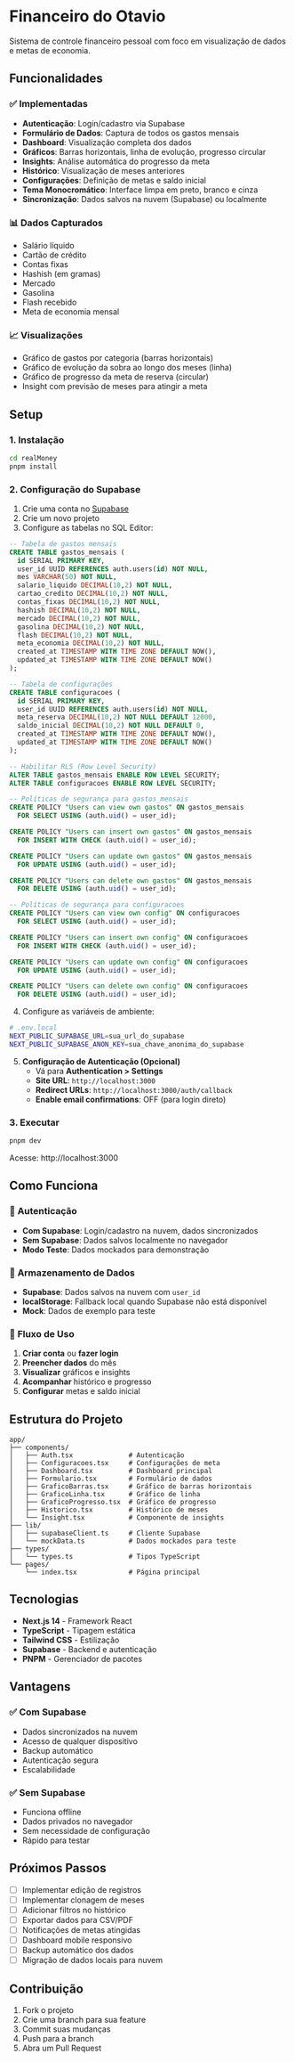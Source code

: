 # Financeiro do Otavio

Sistema de controle financeiro pessoal com foco em visualização de dados e metas de economia.

## Funcionalidades

### ✅ Implementadas
- **Autenticação**: Login/cadastro via Supabase
- **Formulário de Dados**: Captura de todos os gastos mensais
- **Dashboard**: Visualização completa dos dados
- **Gráficos**: Barras horizontais, linha de evolução, progresso circular
- **Insights**: Análise automática do progresso da meta
- **Histórico**: Visualização de meses anteriores
- **Configurações**: Definição de metas e saldo inicial
- **Tema Monocromático**: Interface limpa em preto, branco e cinza
- **Sincronização**: Dados salvos na nuvem (Supabase) ou localmente

### 📊 Dados Capturados
- Salário líquido
- Cartão de crédito
- Contas fixas
- Hashish (em gramas)
- Mercado
- Gasolina
- Flash recebido
- Meta de economia mensal

### 📈 Visualizações
- Gráfico de gastos por categoria (barras horizontais)
- Gráfico de evolução da sobra ao longo dos meses (linha)
- Gráfico de progresso da meta de reserva (circular)
- Insight com previsão de meses para atingir a meta

## Setup

### 1. Instalação
```bash
cd realMoney
pnpm install
```

### 2. Configuração do Supabase
1. Crie uma conta no [Supabase](https://supabase.com)
2. Crie um novo projeto
3. Configure as tabelas no SQL Editor:

```sql
-- Tabela de gastos mensais
CREATE TABLE gastos_mensais (
  id SERIAL PRIMARY KEY,
  user_id UUID REFERENCES auth.users(id) NOT NULL,
  mes VARCHAR(50) NOT NULL,
  salario_liquido DECIMAL(10,2) NOT NULL,
  cartao_credito DECIMAL(10,2) NOT NULL,
  contas_fixas DECIMAL(10,2) NOT NULL,
  hashish DECIMAL(10,2) NOT NULL,
  mercado DECIMAL(10,2) NOT NULL,
  gasolina DECIMAL(10,2) NOT NULL,
  flash DECIMAL(10,2) NOT NULL,
  meta_economia DECIMAL(10,2) NOT NULL,
  created_at TIMESTAMP WITH TIME ZONE DEFAULT NOW(),
  updated_at TIMESTAMP WITH TIME ZONE DEFAULT NOW()
);

-- Tabela de configurações
CREATE TABLE configuracoes (
  id SERIAL PRIMARY KEY,
  user_id UUID REFERENCES auth.users(id) NOT NULL,
  meta_reserva DECIMAL(10,2) NOT NULL DEFAULT 12000,
  saldo_inicial DECIMAL(10,2) NOT NULL DEFAULT 0,
  created_at TIMESTAMP WITH TIME ZONE DEFAULT NOW(),
  updated_at TIMESTAMP WITH TIME ZONE DEFAULT NOW()
);

-- Habilitar RLS (Row Level Security)
ALTER TABLE gastos_mensais ENABLE ROW LEVEL SECURITY;
ALTER TABLE configuracoes ENABLE ROW LEVEL SECURITY;

-- Políticas de segurança para gastos_mensais
CREATE POLICY "Users can view own gastos" ON gastos_mensais 
  FOR SELECT USING (auth.uid() = user_id);

CREATE POLICY "Users can insert own gastos" ON gastos_mensais 
  FOR INSERT WITH CHECK (auth.uid() = user_id);

CREATE POLICY "Users can update own gastos" ON gastos_mensais 
  FOR UPDATE USING (auth.uid() = user_id);

CREATE POLICY "Users can delete own gastos" ON gastos_mensais 
  FOR DELETE USING (auth.uid() = user_id);

-- Políticas de segurança para configuracoes
CREATE POLICY "Users can view own config" ON configuracoes 
  FOR SELECT USING (auth.uid() = user_id);

CREATE POLICY "Users can insert own config" ON configuracoes 
  FOR INSERT WITH CHECK (auth.uid() = user_id);

CREATE POLICY "Users can update own config" ON configuracoes 
  FOR UPDATE USING (auth.uid() = user_id);

CREATE POLICY "Users can delete own config" ON configuracoes 
  FOR DELETE USING (auth.uid() = user_id);
```

4. Configure as variáveis de ambiente:
```bash
# .env.local
NEXT_PUBLIC_SUPABASE_URL=sua_url_do_supabase
NEXT_PUBLIC_SUPABASE_ANON_KEY=sua_chave_anonima_do_supabase
```

5. **Configuração de Autenticação (Opcional)**
   - Vá para **Authentication > Settings**
   - **Site URL**: `http://localhost:3000`
   - **Redirect URLs**: `http://localhost:3000/auth/callback`
   - **Enable email confirmations**: OFF (para login direto)

### 3. Executar
```bash
pnpm dev
```

Acesse: http://localhost:3000

## Como Funciona

### 🔐 **Autenticação**
- **Com Supabase**: Login/cadastro na nuvem, dados sincronizados
- **Sem Supabase**: Dados salvos localmente no navegador
- **Modo Teste**: Dados mockados para demonstração

### 💾 **Armazenamento de Dados**
- **Supabase**: Dados salvos na nuvem com `user_id`
- **localStorage**: Fallback local quando Supabase não está disponível
- **Mock**: Dados de exemplo para teste

### 📱 **Fluxo de Uso**
1. **Criar conta** ou **fazer login**
2. **Preencher dados** do mês
3. **Visualizar** gráficos e insights
4. **Acompanhar** histórico e progresso
5. **Configurar** metas e saldo inicial

## Estrutura do Projeto

```
app/
├── components/
│   ├── Auth.tsx              # Autenticação
│   ├── Configuracoes.tsx     # Configurações de meta
│   ├── Dashboard.tsx         # Dashboard principal
│   ├── Formulario.tsx        # Formulário de dados
│   ├── GraficoBarras.tsx     # Gráfico de barras horizontais
│   ├── GraficoLinha.tsx      # Gráfico de linha
│   ├── GraficoProgresso.tsx  # Gráfico de progresso
│   ├── Historico.tsx         # Histórico de meses
│   └── Insight.tsx           # Componente de insights
├── lib/
│   ├── supabaseClient.ts     # Cliente Supabase
│   └── mockData.ts           # Dados mockados para teste
├── types/
│   └── types.ts              # Tipos TypeScript
└── pages/
    └── index.tsx             # Página principal
```

## Tecnologias

- **Next.js 14** - Framework React
- **TypeScript** - Tipagem estática
- **Tailwind CSS** - Estilização
- **Supabase** - Backend e autenticação
- **PNPM** - Gerenciador de pacotes

## Vantagens

### ✅ **Com Supabase**
- Dados sincronizados na nuvem
- Acesso de qualquer dispositivo
- Backup automático
- Autenticação segura
- Escalabilidade

### ✅ **Sem Supabase**
- Funciona offline
- Dados privados no navegador
- Sem necessidade de configuração
- Rápido para testar

## Próximos Passos

- [ ] Implementar edição de registros
- [ ] Implementar clonagem de meses
- [ ] Adicionar filtros no histórico
- [ ] Exportar dados para CSV/PDF
- [ ] Notificações de metas atingidas
- [ ] Dashboard mobile responsivo
- [ ] Backup automático dos dados
- [ ] Migração de dados locais para nuvem

## Contribuição

1. Fork o projeto
2. Crie uma branch para sua feature
3. Commit suas mudanças
4. Push para a branch
5. Abra um Pull Request
